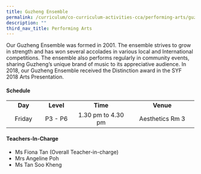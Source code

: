 ```yaml
---
title: Guzheng Ensemble
permalink: /curriculum/co-curriculum-activities-cca/performing-arts/guzheng-ensemble/
description: ""
third_nav_title: Performing Arts
---
```

<p>Our Guzheng Ensemble was formed in 2001. The ensemble strives to grow in strength and has won several accolades in various local and International competitions. The ensemble also performs regularly in community events, sharing Guzheng&rsquo;s unique brand of music to its appreciative audience. In 2018, our Guzheng Ensemble received the Distinction award in the SYF 2018 Arts Presentation.</p>
<h4><strong>Schedule</strong></h4>
<table>
<tbody>
<tr>
<td style="text-align: center;" width="76"><strong>Day</strong></td>
<td style="text-align: center;" width="68"><strong>Level</strong></td>
<td style="text-align: center;" width="139"><strong>Time</strong></td>
<td style="text-align: center;" width="156"><strong>Venue</strong></td>
</tr>

<tr>
<td style="text-align: center;" width="76">Friday</td>
<td style="text-align: center;" width="68">P3 - P6</td>
<td style="text-align: center;" width="139">1.30 pm to 4.30 pm</td>
<td style="text-align: center;" width="156">Aesthetics Rm 3</td>
</tr>
</tbody>
</table>
<h4><strong>Teachers-In-Charge</strong></h4>
<ul>
<li>Ms Fiona Tan (Overall Teacher-in-charge)</li>
<li>Mrs Angeline Poh</li>
<li>Ms Tan Soo Kheng</li>
</ul>